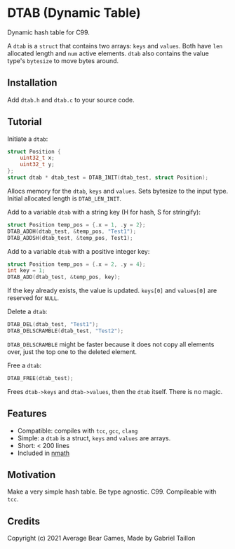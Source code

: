 # DTAB (Dynamic Table) 

Dynamic hash table for C99. 

A ```dtab``` is a ```struct``` that contains two arrays: ```keys``` and ```values```.
Both have ```len``` allocated length and ```num``` active elements.
```dtab``` also contains the value type's ```bytesize``` to move bytes around.

## Installation
Add ```dtab.h``` and ```dtab.c``` to your source code.

## Tutorial
Initiate a ```dtab```:
```c
struct Position {
    uint32_t x;
    uint32_t y;
};
struct dtab * dtab_test = DTAB_INIT(dtab_test, struct Position);
```
Allocs memory for the ```dtab```, ```keys``` and ```values```. Sets bytesize to the input type. Initial  allocated length is ```DTAB_LEN_INIT```.

Add to a variable ```dtab``` with a string key (H for hash, S for stringify):
```c
struct Position temp_pos = {.x = 1, .y = 2};
DTAB_ADDH(dtab_test, &temp_pos, "Test1");
DTAB_ADDSH(dtab_test, &temp_pos, Test1);
```

Add to a variable ```dtab``` with a positive integer key:
```c
struct Position temp_pos = {.x = 2, .y = 4};
int key = 1;
DTAB_ADD(dtab_test, &temp_pos, key);
```

If the key already exists, the value is updated. ```keys[0]``` and ```values[0]``` are reserved for ```NULL```.

Delete a ```dtab```:
```c
DTAB_DEL(dtab_test, "Test1");
DTAB_DELSCRAMBLE(dtab_test, "Test2");
```
```DTAB_DELSCRAMBLE``` might be faster because it does not copy all elements over, just the top one to the deleted element.

Free a ```dtab```:
```c
DTAB_FREE(dtab_test);
```
Frees ```dtab->keys``` and ```dtab->values```, then the ```dtab``` itself. There is no magic.

## Features
- Compatible: compiles with ```tcc```, ```gcc```, ```clang``` 
- Simple: a ```dtab``` is a struct, ```keys``` and ```values``` are arrays.
- Short: < 200 lines
- Included in [nmath](https://gitlab.com/Gabinou/noursmath)

## Motivation
Make a very simple hash table. 
Be type agnostic.
C99.
Compileable with ```tcc```.

## Credits
Copyright (c) 2021 Average Bear Games, Made by Gabriel Taillon
